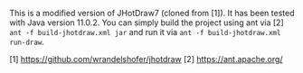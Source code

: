 
This is a modified version of JHotDraw7 (cloned from [1]). It has been tested with Java version 11.0.2.
You can simply build the project using ant via [2] `ant -f build-jhotdraw.xml jar` and run it via `ant -f build-jhotdraw.xml run-draw`.

[1] https://github.com/wrandelshofer/jhotdraw
[2] https://ant.apache.org/
